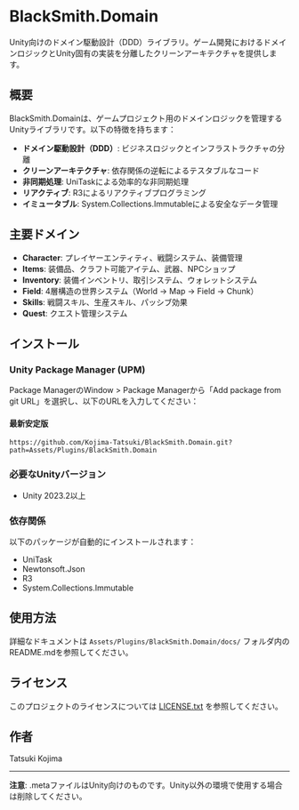 # BlackSmith.Domain

Unity向けのドメイン駆動設計（DDD）ライブラリ。ゲーム開発におけるドメインロジックとUnity固有の実装を分離したクリーンアーキテクチャを提供します。

## 概要

BlackSmith.Domainは、ゲームプロジェクト用のドメインロジックを管理するUnityライブラリです。以下の特徴を持ちます：

- **ドメイン駆動設計（DDD）**: ビジネスロジックとインフラストラクチャの分離
- **クリーンアーキテクチャ**: 依存関係の逆転によるテスタブルなコード
- **非同期処理**: UniTaskによる効率的な非同期処理
- **リアクティブ**: R3によるリアクティブプログラミング
- **イミュータブル**: System.Collections.Immutableによる安全なデータ管理

## 主要ドメイン

- **Character**: プレイヤーエンティティ、戦闘システム、装備管理
- **Items**: 装備品、クラフト可能アイテム、武器、NPCショップ
- **Inventory**: 装備インベントリ、取引システム、ウォレットシステム
- **Field**: 4層構造の世界システム（World → Map → Field → Chunk）
- **Skills**: 戦闘スキル、生産スキル、パッシブ効果
- **Quest**: クエスト管理システム

## インストール

### Unity Package Manager (UPM)

Package ManagerのWindow > Package Managerから「Add package from git URL」を選択し、以下のURLを入力してください：

#### 最新安定版
```
https://github.com/Kojima-Tatsuki/BlackSmith.Domain.git?path=Assets/Plugins/BlackSmith.Domain
```

### 必要なUnityバージョン
- Unity 2023.2以上

### 依存関係
以下のパッケージが自動的にインストールされます：
- UniTask
- Newtonsoft.Json
- R3
- System.Collections.Immutable

## 使用方法

詳細なドキュメントは `Assets/Plugins/BlackSmith.Domain/docs/` フォルダ内のREADME.mdを参照してください。

## ライセンス

このプロジェクトのライセンスについては [LICENSE.txt](LICENSE.txt) を参照してください。

## 作者

Tatsuki Kojima

---

**注意**: .metaファイルはUnity向けのものです。Unity以外の環境で使用する場合は削除してください。

